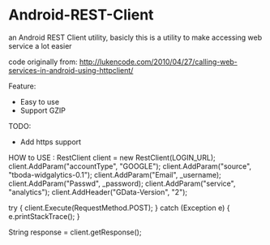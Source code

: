 Android-REST-Client
===================

an Android REST Client utility, basicly this is a utility to make accessing web service a lot easier

code originally from: http://lukencode.com/2010/04/27/calling-web-services-in-android-using-httpclient/

Feature:
- Easy to use
- Support GZIP

TODO:
- Add https support


HOW to USE :
 RestClient client = new RestClient(LOGIN_URL);
 client.AddParam("accountType", "GOOGLE");
 client.AddParam("source", "tboda-widgalytics-0.1");
 client.AddParam("Email", _username);
 client.AddParam("Passwd", _password);
 client.AddParam("service", "analytics");
 client.AddHeader("GData-Version", "2");
  
 try {
      client.Execute(RequestMethod.POST);
 } catch (Exception e) {
      e.printStackTrace();
 }
  
 String response = client.getResponse();
